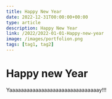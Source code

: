 ```yaml
---
title: Happy New Year
date: 2022-12-31T00:00:00+00:00
type: article
description: Happy New Year
link: /2022/2022-01-01-Happy-new-year
image: /images/portfolion.png
tags: [tag1, tag2]
---
```


# Happy new Year

Yaaaaaaaaaaaaaaaaaaaaaaaaaaaaaaay!!!
